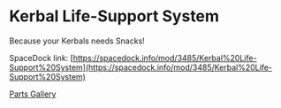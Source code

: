 # Kerbal Life-Support System

Because your Kerbals needs Snacks!

SpaceDock link: [https://spacedock.info/mod/3485/Kerbal%20Life-Support%20System](https://spacedock.info/mod/3485/Kerbal%20Life-Support%20System)

[Parts Gallery](https://github.com/Safarte/KerbalLifeSupportSystem/blob/main/images/PARTS_GALLERY.md)
